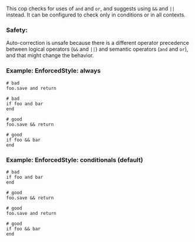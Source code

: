 This cop checks for uses of `and` and `or`, and suggests using `&&` and
`||` instead. It can be configured to check only in conditions or in
all contexts.

### Safety:

Auto-correction is unsafe because there is a different operator precedence
between logical operators (`&&` and `||`) and semantic operators (`and` and `or`),
and that might change the behavior.

### Example: EnforcedStyle: always
    # bad
    foo.save and return

    # bad
    if foo and bar
    end

    # good
    foo.save && return

    # good
    if foo && bar
    end

### Example: EnforcedStyle: conditionals (default)
    # bad
    if foo and bar
    end

    # good
    foo.save && return

    # good
    foo.save and return

    # good
    if foo && bar
    end